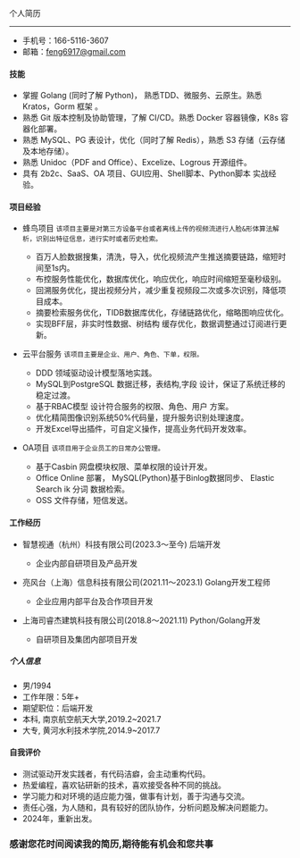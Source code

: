 个人简历

---

- 手机号：166-5116-3607
- 邮箱：<feng6917@gmail.com>

#### 技能

- 掌握 Golang (同时了解 Python)， 熟悉TDD、微服务、云原生。熟悉 Kratos，Gorm 框架 。
- 熟悉 Git 版本控制及协助管理，了解 CI/CD。熟悉 Docker 容器镜像，K8s 容器化部署。
- 熟悉 MySQL、PG 表设计，优化（同时了解 Redis），熟悉 S3 存储（云存储及本地存储）。
- 熟悉 Unidoc（PDF and Office）、Excelize、Logrous 开源组件。
- 具有 2b2c、SaaS、OA 项目、GUI应用、Shell脚本、Python脚本 实战经验。

#### 项目经验

- 蜂鸟项目
    `该项目主要是对第三方设备平台或者离线上传的视频流进行人脸&形体算法解析，识别出特征信息，进行实时或者历史检索。`

    - 百万人脸数据搜集，清洗，导入，优化视频流产生推送摘要链路，缩短时间至1s内。
    - 布控服务性能优化，数据库优化，响应优化，响应时间缩短至毫秒级别。
    - 回溯服务优化，提出视频分片，减少重复视频段二次或多次识别，降低项目成本。
    - 摘要检索服务优化，TIDB数据库优化，存储链路优化，缩略图响应优化。
    - 实现BFF层，非实时性数据、树结构 缓存优化，数据调整通过订阅进行更新。

- 云平台服务
    `该项目主要是企业、用户、角色、下单，权限。`

    - DDD 领域驱动设计模型落地实践。
    - MySQL到PostgreSQL 数据迁移，表结构,字段 设计，保证了系统迁移的稳定过渡。
    - 基于RBAC模型 设计符合服务的权限、角色、用户 方案。
    - 优化精简图像识别系统50%代码量，提升服务识别处理速度。
    - 开发Excel导出插件，可自定义操作，提高业务代码开发效率。

- OA项目
    `该项目用于企业员工的日常办公管理。`

    - 基于Casbin 网盘模块权限、菜单权限的设计开发。
    - Office Online 部署， MySQL(Python)基于Binlog数据同步、 Elastic Search ik 分词 数据检索。
    - OSS 文件存储，短信发送。

#### 工作经历

- 智慧视通（杭州）科技有限公司(2023.3～至今) 后端开发
  - 企业内部自研项目及产品开发

- 亮风台（上海）信息科技有限公司(2021.11～2023.1) Golang开发工程师
  - 企业应用内部平台及合作项目开发  
  
- 上海司睿杰建筑科技有限公司(2018.8～2021.11) Python/Golang开发
  - 自研项目及集团内部项目开发
  
##### 个人信息

- 男/1994
- 工作年限：5年+
- 期望职位：后端开发
- 本科, 南京航空航天大学,2019.2~2021.7
- 大专, 黄河水利技术学院,2014.9~2017.7

#### 自我评价

- 测试驱动开发实践者，有代码洁癖，会主动重构代码。
- 热爱编程，喜欢钻研新的技术，喜欢接受各种不同的挑战。
- 学习能力和对环境的适应能力强，做事有计划，善于沟通与交流。
- 责任心强，为人随和，具有较好的团队协作，分析问题及解决问题能力。
- 2024年，重新出发。

### 感谢您花时间阅读我的简历,期待能有机会和您共事
